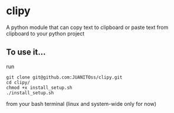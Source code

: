 # clipy
A python module that can copy text to clipboard or paste text from clipboard to your python project

## To use it...

run 

```
git clone git@github.com:JUANITOss/clipy.git
cd clipy/
chmod +x install_setup.sh
./install_setup.sh
``` 
    
from your bash terminal (linux and system-wide only for now)


